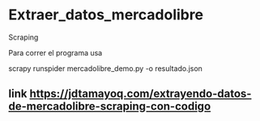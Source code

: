 # Extraer_datos_mercadolibre
Scraping

Para correr el programa usa

scrapy runspider mercadolibre_demo.py -o resultado.json

## link https://jdtamayoq.com/extrayendo-datos-de-mercadolibre-scraping-con-codigo
